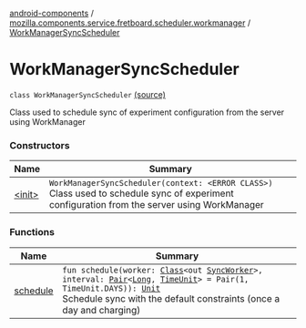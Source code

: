 [android-components](../../index.md) / [mozilla.components.service.fretboard.scheduler.workmanager](../index.md) / [WorkManagerSyncScheduler](./index.md)

# WorkManagerSyncScheduler

`class WorkManagerSyncScheduler` [(source)](https://github.com/mozilla-mobile/android-components/blob/master/components/service/fretboard/src/main/java/mozilla/components/service/fretboard/scheduler/workmanager/WorkManagerSyncScheduler.kt#L19)

Class used to schedule sync of experiment
configuration from the server using WorkManager

### Constructors

| Name | Summary |
|---|---|
| [&lt;init&gt;](-init-.md) | `WorkManagerSyncScheduler(context: <ERROR CLASS>)`<br>Class used to schedule sync of experiment configuration from the server using WorkManager |

### Functions

| Name | Summary |
|---|---|
| [schedule](schedule.md) | `fun schedule(worker: `[`Class`](https://developer.android.com/reference/java/lang/Class.html)`<out `[`SyncWorker`](../-sync-worker/index.md)`>, interval: `[`Pair`](https://kotlinlang.org/api/latest/jvm/stdlib/kotlin/-pair/index.html)`<`[`Long`](https://kotlinlang.org/api/latest/jvm/stdlib/kotlin/-long/index.html)`, `[`TimeUnit`](https://developer.android.com/reference/java/util/concurrent/TimeUnit.html)`> = Pair(1, TimeUnit.DAYS)): `[`Unit`](https://kotlinlang.org/api/latest/jvm/stdlib/kotlin/-unit/index.html)<br>Schedule sync with the default constraints (once a day and charging) |

